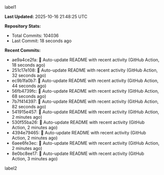 
label1 
<!-- ACTIVITY_START -->
**Last Updated:** 2025-10-16 21:48:25 UTC

**Repository Stats:**
- Total Commits: 104036
- Last Commit: 18 seconds ago

**Recent Commits:**
- ae9a4ce2fa: 🤖 Auto-update README with recent activity (GitHub Action, 18 seconds ago)
- 251c17e108: 🤖 Auto-update README with recent activity (GitHub Action, 32 seconds ago)
- ec9b1fa0b7: 🤖 Auto-update README with recent activity (GitHub Action, 44 seconds ago)
- 56fb4739fc: 🤖 Auto-update README with recent activity (GitHub Action, 68 seconds ago)
- 7b7f414397: 🤖 Auto-update README with recent activity (GitHub Action, 82 seconds ago)
- 541915e457: 🤖 Auto-update README with recent activity (GitHub Action, 2 minutes ago)
- 530f55ba26: 🤖 Auto-update README with recent activity (GitHub Action, 2 minutes ago)
- 4394e79465: 🤖 Auto-update README with recent activity (GitHub Action, 2 minutes ago)
- 6aee6fe3ec: 🤖 Auto-update README with recent activity (GitHub Action, 2 minutes ago)
- 8e0bc8ee17: 🤖 Auto-update README with recent activity (GitHub Action, 3 minutes ago)
<!-- ACTIVITY_END -->

label2
